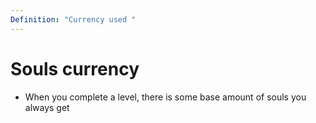 ```yaml
---
Definition: "Currency used "
---
```

# Souls currency
- When you complete a level, there is some base amount of souls you always get